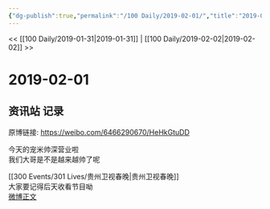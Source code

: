 ```yaml
---
{"dg-publish":true,"permalink":"/100 Daily/2019-02-01/","title":"2019-02-01","created":"2022-12-22T14:41:46.000+08:00","updated":"2023-01-09T17:24:43.910+08:00"}
---
```



<< [[100 Daily/2019-01-31\|2019-01-31]] | [[100 Daily/2019-02-02\|2019-02-02]] >>

# 2019-02-01

## 资讯站 记录

原博链接: https://weibo.com/6466290670/HeHkGtuDD

今天的宠米帅深营业啦  
我们大哥是不是越来越帅了呢

[[300 Events/301 Lives/贵州卫视春晚\|贵州卫视春晚]]  
大家要记得后天收看节目呦  
[微博正文](https://weibo.com/detail/4334314088945371)
